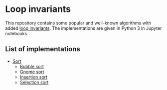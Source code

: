 Loop invariants
===============

This repository contains some popular and well-known algorithms with
added [loop invariants](https://en.wikipedia.org/wiki/Loop_invariant).
The implementations are given in Python 3 in Jupyter notebooks.

## List of implementations

* [Sort](sort)
  * [Bubble sort](sort/bubble_sort.ipynb)
  * [Gnome sort](sort/gnome_sort.ipynb)
  * [Insertion sort](sort/insertion_sort.ipynb)
  * [Selection sort](sort/selection_sort.ipynb)

